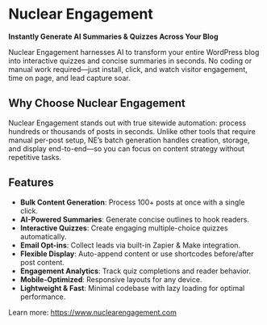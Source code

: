# Nuclear Engagement  
**Instantly Generate AI Summaries & Quizzes Across Your Blog**

Nuclear Engagement harnesses AI to transform your entire WordPress blog into interactive quizzes and concise summaries in seconds. No coding or manual work required—just install, click, and watch visitor engagement, time on page, and lead capture soar.

## Why Choose Nuclear Engagement
Nuclear Engagement stands out with true sitewide automation: process hundreds or thousands of posts in seconds. Unlike other tools that require manual per-post setup, NE’s batch generation handles creation, storage, and display end-to-end—so you can focus on content strategy without repetitive tasks.

## Features
- **Bulk Content Generation**: Process 100+ posts at once with a single click.  
- **AI-Powered Summaries**: Generate concise outlines to hook readers.  
- **Interactive Quizzes**: Create engaging multiple-choice quizzes automatically.  
- **Email Opt-ins**: Collect leads via built-in Zapier & Make integration.  
- **Flexible Display**: Auto-append content or use shortcodes before/after post content.  
- **Engagement Analytics**: Track quiz completions and reader behavior.  
- **Mobile-Optimized**: Responsive layouts for any device.  
- **Lightweight & Fast**: Minimal codebase with lazy loading for optimal performance.

Learn more:
https://www.nuclearengagement.com
